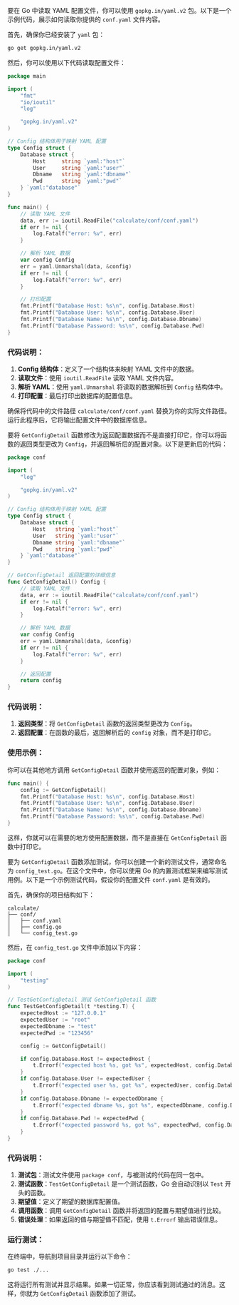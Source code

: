 要在 Go 中读取 YAML 配置文件，你可以使用 `gopkg.in/yaml.v2` 包。以下是一个示例代码，展示如何读取你提供的 `conf.yaml` 文件内容。

首先，确保你已经安装了 `yaml` 包：

```bash
go get gopkg.in/yaml.v2
```

然后，你可以使用以下代码读取配置文件：

```go
package main

import (
    "fmt"
    "io/ioutil"
    "log"

    "gopkg.in/yaml.v2"
)

// Config 结构体用于映射 YAML 配置
type Config struct {
    Database struct {
        Host     string `yaml:"host"`
        User     string `yaml:"user"`
        Dbname   string `yaml:"dbname"`
        Pwd      string `yaml:"pwd"`
    } `yaml:"database"`
}

func main() {
    // 读取 YAML 文件
    data, err := ioutil.ReadFile("calculate/conf/conf.yaml")
    if err != nil {
        log.Fatalf("error: %v", err)
    }

    // 解析 YAML 数据
    var config Config
    err = yaml.Unmarshal(data, &config)
    if err != nil {
        log.Fatalf("error: %v", err)
    }

    // 打印配置
    fmt.Printf("Database Host: %s\n", config.Database.Host)
    fmt.Printf("Database User: %s\n", config.Database.User)
    fmt.Printf("Database Name: %s\n", config.Database.Dbname)
    fmt.Printf("Database Password: %s\n", config.Database.Pwd)
}
```

### 代码说明：
1. **Config 结构体**：定义了一个结构体来映射 YAML 文件中的数据。
2. **读取文件**：使用 `ioutil.ReadFile` 读取 YAML 文件内容。
3. **解析 YAML**：使用 `yaml.Unmarshal` 将读取的数据解析到 `Config` 结构体中。
4. **打印配置**：最后打印出数据库的配置信息。

确保将代码中的文件路径 `calculate/conf/conf.yaml` 替换为你的实际文件路径。运行此程序后，它将输出配置文件中的数据库信息。



要将 `GetConfigDetail` 函数修改为返回配置数据而不是直接打印它，你可以将函数的返回类型更改为 `Config`，并返回解析后的配置对象。以下是更新后的代码：

```go
package conf

import (
	"log"

	"gopkg.in/yaml.v2"
)

// Config 结构体用于映射 YAML 配置
type Config struct {
	Database struct {
		Host   string `yaml:"host"`
		User   string `yaml:"user"`
		Dbname string `yaml:"dbname"`
		Pwd    string `yaml:"pwd"`
	} `yaml:"database"`
}

// GetConfigDetail 返回配置的详细信息
func GetConfigDetail() Config {
	// 读取 YAML 文件
	data, err := ioutil.ReadFile("calculate/conf/conf.yaml")
	if err != nil {
		log.Fatalf("error: %v", err)
	}

	// 解析 YAML 数据
	var config Config
	err = yaml.Unmarshal(data, &config)
	if err != nil {
		log.Fatalf("error: %v", err)
	}

	// 返回配置
	return config
}
```

### 代码说明：
1. **返回类型**：将 `GetConfigDetail` 函数的返回类型更改为 `Config`。
2. **返回配置**：在函数的最后，返回解析后的 `config` 对象，而不是打印它。

### 使用示例：
你可以在其他地方调用 `GetConfigDetail` 函数并使用返回的配置对象，例如：

```go
func main() {
	config := GetConfigDetail()
	fmt.Printf("Database Host: %s\n", config.Database.Host)
	fmt.Printf("Database User: %s\n", config.Database.User)
	fmt.Printf("Database Name: %s\n", config.Database.Dbname)
	fmt.Printf("Database Password: %s\n", config.Database.Pwd)
}
```

这样，你就可以在需要的地方使用配置数据，而不是直接在 `GetConfigDetail` 函数中打印它。


要为 `GetConfigDetail` 函数添加测试，你可以创建一个新的测试文件，通常命名为 `config_test.go`。在这个文件中，你可以使用 Go 的内置测试框架来编写测试用例。以下是一个示例测试代码，假设你的配置文件 `conf.yaml` 是有效的。

首先，确保你的项目结构如下：

```
calculate/
├── conf/
│   ├── conf.yaml
│   ├── config.go
│   └── config_test.go
```

然后，在 `config_test.go` 文件中添加以下内容：

```go
package conf

import (
	"testing"
)

// TestGetConfigDetail 测试 GetConfigDetail 函数
func TestGetConfigDetail(t *testing.T) {
	expectedHost := "127.0.0.1"
	expectedUser := "root"
	expectedDbname := "test"
	expectedPwd := "123456"

	config := GetConfigDetail()

	if config.Database.Host != expectedHost {
		t.Errorf("expected host %s, got %s", expectedHost, config.Database.Host)
	}
	if config.Database.User != expectedUser {
		t.Errorf("expected user %s, got %s", expectedUser, config.Database.User)
	}
	if config.Database.Dbname != expectedDbname {
		t.Errorf("expected dbname %s, got %s", expectedDbname, config.Database.Dbname)
	}
	if config.Database.Pwd != expectedPwd {
		t.Errorf("expected password %s, got %s", expectedPwd, config.Database.Pwd)
	}
}
```

### 代码说明：
1. **测试包**：测试文件使用 `package conf`，与被测试的代码在同一包中。
2. **测试函数**：`TestGetConfigDetail` 是一个测试函数，Go 会自动识别以 `Test` 开头的函数。
3. **期望值**：定义了期望的数据库配置值。
4. **调用函数**：调用 `GetConfigDetail` 函数并将返回的配置与期望值进行比较。
5. **错误处理**：如果返回的值与期望值不匹配，使用 `t.Errorf` 输出错误信息。

### 运行测试：
在终端中，导航到项目目录并运行以下命令：

```bash
go test ./...
```

这将运行所有测试并显示结果。如果一切正常，你应该看到测试通过的消息。这样，你就为 `GetConfigDetail` 函数添加了测试。
